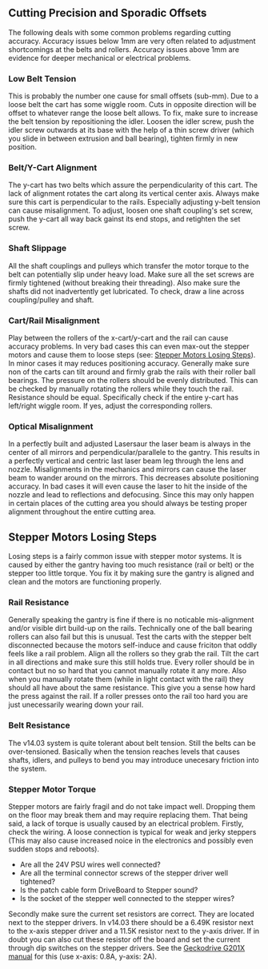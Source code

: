 

Cutting Precision and Sporadic Offsets
--------------------------------------
The following deals with some common problems regarding cutting accuracy. Accuracy issues below 1mm are very often related to adjustment shortcomings at the belts and rollers. Accuracy issues above 1mm are evidence for deeper mechanical or electrical problems. 

### Low Belt Tension
This is probably the number one cause for small offsets (sub-mm). Due to a loose belt the cart has some wiggle room. Cuts in opposite direction will be offset to whatever range the loose belt allows. To fix, make sure to increase the belt tension by repositioning the idler. Loosen the idler screw, push the idler screw outwards at its base with the help of a thin screw driver (which you slide in between extrusion and ball bearing), tighten firmly in new position.

### Belt/Y-Cart Alignment
The y-cart has two belts which assure the perpendicularity of this cart. The lack of alignment rotates the cart along its vertical center axis. Always make sure this cart is perpendicular to the rails. Especially adjusting y-belt tension can cause misalignment. To adjust, loosen one shaft coupling's set screw, push the y-cart all way back gainst its end stops, and retighten the set screw.

### Shaft Slippage
All the shaft couplings and pulleys which transfer the motor torque to the belt can potentially slip under heavy load. Make sure all the set screws are firmly tightened (without breaking their threading). Also make sure the shafts did not inadvertently get lubricated. To check, draw a line across coupling/pulley and shaft.

### Cart/Rail Misalignment
Play between the rollers of the x-cart/y-cart and the rail can cause accuracy problems. In very bad cases this can even max-out the stepper motors and cause them to loose steps (see: [Stepper Motors Losing Steps](#stepper-motors-losing-steps)). In minor cases it may reduces positioning accuracy. Generally make sure non of the carts can tilt around and firmly grab the rails with their roller ball bearings. The pressure on the rollers should be evenly distributed. This can be checked by manually rotating the rollers while they touch the rail. Resistance should be equal. Specifically check if the entire y-cart has left/right wiggle room. If yes, adjust the corresponding rollers.

### Optical Misalignment
In a perfectly built and adjusted Lasersaur the laser beam is always in the center of all mirrors and perpendicular/parallele to the gantry. This results in a perfectly vertical and centric last laser beam leg through the lens and nozzle. Misalignments in the mechanics and mirrors can cause the laser beam to wander around on the mirrors. This decreases absolute positioning accuracy. In bad cases it will even cause the laser to hit the inside of the nozzle and lead to reflections and defocusing. Since this may only happen in certain places of the cutting area you should always be testing proper alignment throughout the entire cutting area.




Stepper Motors Losing Steps
---------------------------
Losing steps is a fairly common issue with stepper motor systems. It is caused by either the gantry having too much resistance (rail or belt) or the stepper too little torque. You fix it by making sure the gantry is aligned and clean and the motors are functioning properly.

### Rail Resistance
Generally speaking the gantry is fine if there is no noticable mis-alignment and/or visible dirt build-up on the rails. Technically one of the ball bearing rollers can also fail but this is unusual. Test the carts with the stepper belt disconnected because the motors self-induce and cause friciton that oddly feels like a rail problem. Align all the rollers so they grab the rail. Tilt the cart in all directions and make sure this still holds true. Every roller should be in contact but no so hard that you cannot manually rotate it any more. Also when you manually rotate them (while in light contact with the rail) they should all have about the same resistance. This give you a sense how hard the press against the rail. If a roller presses onto the rail too hard you are just unecessarily wearing down your rail.

### Belt Resistance
The v14.03 system is quite tolerant about belt tension. Still the belts can be over-tensioned. Basically when the tension reaches levels that causes shafts, idlers, and pulleys to bend you may introduce unecesary friction into the system.

### Stepper Motor Torque
Stepper motors are fairly fragil and do not take impact well. Dropping them on the floor may break them and may require replacing them. That being said, a lack of torque is usually caused by an electrical problem. Firstly, check the wiring. A loose connection is typical for weak and jerky steppers (This may also cause increased noice in the electronics and possibly even sudden stops and reboots).

  - Are all the 24V PSU wires well connected?
  - Are all the terminal connector screws of the stepper driver well tightened?
  - Is the patch cable form DriveBoard to Stepper sound?
  - Is the socket of the stepper well connected to the stepper wires?

Secondly make sure the current set resistors are correct. They are located next to the stepper drivers. In v14.03 there should be a 6.49K resistor next to the x-axis stepper driver and a 11.5K resistor next to the y-axis driver. If in doubt you can also cut these resistor off the board and set the current through dip switches on the stepper drivers. See the [Geckodrive G201X manual](http://www.geckodrive.com/g201x-g210x-rev-6) for this (use x-axis: 0.8A, y-axis: 2A). 
